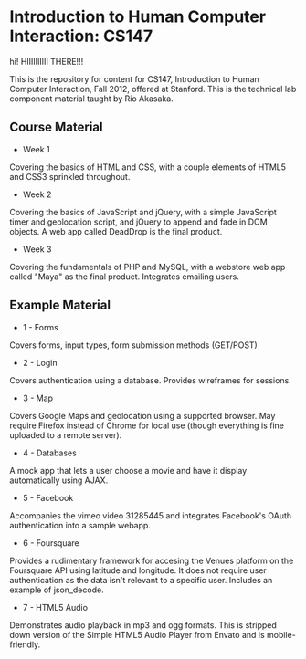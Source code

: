 Introduction to Human Computer Interaction: CS147
=====
hi!
HIIIIIIIIII THERE!!!

This is the repository for content for CS147, Introduction to Human Computer Interaction, Fall 2012, offered at Stanford. This is the technical lab component material taught by Rio Akasaka.

Course Material
---------------------

* Week 1

Covering the basics of HTML and CSS, with a couple elements of HTML5 and CSS3 sprinkled throughout.

* Week 2

Covering the basics of JavaScript and jQuery, with a simple JavaScript timer and geolocation script, and jQuery to append and fade in DOM objects. A web app called DeadDrop is the final product.

* Week 3

Covering the fundamentals of PHP and MySQL, with a webstore web app called "Maya" as the final product. Integrates emailing users.

Example Material
---------------------

* 1 - Forms

Covers forms, input types, form submission methods (GET/POST) 

* 2 - Login

Covers authentication using a database. Provides wireframes for sessions.

* 3 - Map

Covers Google Maps and geolocation using a supported browser. May require Firefox instead of Chrome for local use (though everything is fine uploaded to a remote server).

* 4 - Databases

A mock app that lets a user choose a movie and have it display automatically using AJAX.

* 5 - Facebook

Accompanies the vimeo video 31285445 and integrates Facebook's OAuth authentication into a sample webapp.

* 6 - Foursquare

Provides a rudimentary framework for accesing the Venues platform on the Foursquare API using latitude and longitude. It does not require user authentication as the data isn't relevant to a specific user. Includes an example of json_decode.

* 7 - HTML5 Audio

Demonstrates audio playback in mp3 and ogg formats. This is stripped down version of the Simple HTML5 Audio Player from Envato and is mobile-friendly.
